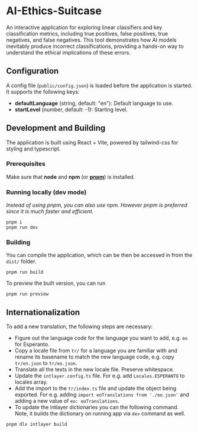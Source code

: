 # AI-Ethics-Suitcase

An interactive application for exploring linear classifiers and key classification metrics, including true positives, false positives, true negatives, and false negatives. This tool demonstrates how AI models inevitably produce incorrect classifications, providing a hands-on way to understand the ethical implications of these errors.

## Configuration

A config file (`public/config.json`) is loaded before the application is started. It supports the following keys:

- **defaultLanguage** (string, default: "en"): Default language to use.
- **startLevel** (number, default: -1): Starting level.

## Development and Building

The application is built using React + Vite, powered by tailwind-css for styling and typescript.

### Prerequisites

Make sure that **node** and **npm** (or [**pnpm**](https://pnpm.io/)) is installed.

### Running locally (dev mode)

_Instead of using pnpm, you can also use npm. However pnpm is preferred since it is much faster and efficient._

```
pnpm i
pnpm run dev
```

### Building

You can compile the application, which can be then be accessed in from the `dist/` folder.

```
pnpm run build
```

To preview the built version, you can run

```
pnpm run preview
```


## Internationalization

To add a new translation, the following steps are necessary:
- Figure out the language code for the language you want to add, e.g. `eo` for Esperanto.
- Copy a locale file from `tr/` for a language you are familiar with and rename its basename to match the new language code, e.g. copy `tr/en.json` to `tr/eo.json`.
- Translate all the texts in the new locale file. Preserve whitespace.
- Update the `intlayer.config.ts` file. For e.g. add `Locales.ESPERANTO` to locales array. 
- Add the import to the `tr/index.ts` file and update the object being exported. For e.g. adding `import eoTranslations from './eo.json'` and adding a new value of `eo: eoTranslations`.
- To update the intlayer dictionaries you can the following command. Note, it builds the dictionary on running app via `dev` command as well.
```
pnpm dlx intlayer build
```
